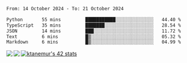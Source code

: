 <!--START_SECTION:waka-->

```txt
From: 14 October 2024 - To: 21 October 2024

Python       55 mins         ███████████░░░░░░░░░░░░░░   44.40 %
TypeScript   35 mins         ███████░░░░░░░░░░░░░░░░░░   28.54 %
JSON         14 mins         ███░░░░░░░░░░░░░░░░░░░░░░   11.72 %
Text         6 mins          █▒░░░░░░░░░░░░░░░░░░░░░░░   05.32 %
Markdown     6 mins          █▒░░░░░░░░░░░░░░░░░░░░░░░   04.99 %
```

<!--END_SECTION:waka-->
<a href="https://github.com/anuraghazra/github-readme-stats">
  <img align="left" src="https://github-readme-stats.vercel.app/api?username=Tanesan&count_private=true&show_icons=true" />
<img align="left" src="https://github-readme-stats.vercel.app/api/top-langs/?username=Tanesan" />
</a>

[![ktanemur's 42 stats](https://badge42.vercel.app/api/v2/cl1wslf6s002109l771rng2w8/stats?cursusId=21&coalitionId=62)](https://github.com/JaeSeoKim/badge42)

